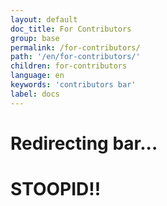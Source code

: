 ```yaml
---
layout: default
doc_title: For Contributors
group: base
permalink: /for-contributors/
path: '/en/for-contributors/'
children: for-contributors
language: en
keywords: 'contributors bar'
label: docs
---
```


# Redirecting bar...
<!-- end -->
<!-- <script>
    window.location.replace("https://github.com/input-output-hk/cardano-sl/blob/develop/CONTRIBUTING.md");
</script> -->
# STOOPID!!
